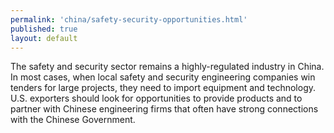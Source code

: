 ```yaml
--- 
permalink: 'china/safety-security-opportunities.html' 
published: true 
layout: default
---
```

The safety and security sector remains a highly-regulated industry in China. In most cases, when local safety and security engineering companies win tenders for large projects, they need to import equipment and technology. U.S. exporters should look for opportunities to provide products and to partner with Chinese engineering firms that often have strong connections with the Chinese Government.
